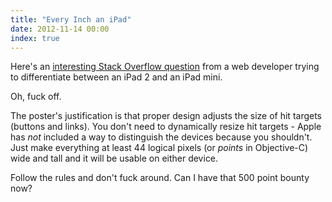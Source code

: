 ```yaml
---
title: "Every Inch an iPad"
date: 2012-11-14 00:00
index: true
---
```


Here's an [interesting Stack Overflow question](http://stackoverflow.com/questions/13248493/detect-ipad-mini-in-html5) from a web developer trying to differentiate between an iPad 2 and an iPad mini.

Oh, fuck off.

The poster's justification is that proper design adjusts the size of hit targets (buttons and links). You don't need to dynamically resize hit targets - Apple has _not_ included a way to distinguish the devices because you shouldn't. Just make everything at least 44 logical pixels (or _points_ in Objective-C) wide and tall and it will be usable on either device.

Follow the rules and don't fuck around. Can I have that 500 point bounty now?

<!-- more -->
